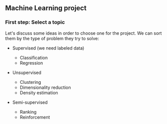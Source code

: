 ## Machine Learning project

### First step: Select a topic

Let's discuss some ideas in order to choose one for the project. 
We can sort them by the type of problem they try to solve:

* Supervised (we need labeled data)
    * Classification
    * Regression

* Unsupervised
    * Clustering
    * Dimensionality reduction
    * Density estimation

* Semi-supervised
    * Ranking
    * Reinforcement



